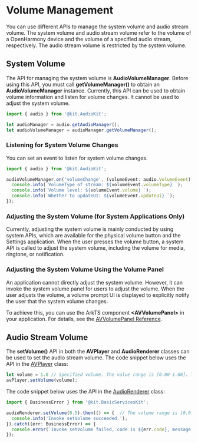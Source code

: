 # Volume Management

You can use different APIs to manage the system volume and audio stream volume. The system volume and audio stream volume refer to the volume of a OpenHarmony device and the volume of a specified audio stream, respectively. The audio stream volume is restricted by the system volume.

## System Volume

The API for managing the system volume is **AudioVolumeManager**. Before using this API, you must call **getVolumeManager()** to obtain an **AudioVolumeManager** instance. Currently, this API can be used to obtain volume information and listen for volume changes. It cannot be used to adjust the system volume.

```ts
import { audio } from '@kit.AudioKit';

let audioManager = audio.getAudioManager();
let audioVolumeManager = audioManager.getVolumeManager();
```

### Listening for System Volume Changes

You can set an event to listen for system volume changes.

```ts
import { audio } from '@kit.AudioKit';

audioVolumeManager.on('volumeChange', (volumeEvent: audio.VolumeEvent) => {
  console.info(`VolumeType of stream: ${volumeEvent.volumeType} `);
  console.info(`Volume level: ${volumeEvent.volume} `);
  console.info(`Whether to updateUI: ${volumeEvent.updateUi} `);
});
```

<!--Del-->
### Adjusting the System Volume (for System Applications Only)

Currently, adjusting the system volume is mainly conducted by using system APIs, which are available for the physical volume button and the Settings application. When the user presses the volume button, a system API is called to adjust the system volume, including the volume for media, ringtone, or notification.
<!--DelEnd-->

### Adjusting the System Volume Using the Volume Panel

An application cannot directly adjust the system volume. However, it can invoke the system volume panel for users to adjust the volume. When the user adjusts the volume, a volume prompt UI is displayed to explicitly notify the user that the system volume changes.

To achieve this, you can use the ArkTS component **\<AVVolumePanel>** in your application. For details, see the [AVVolumePanel Reference](../../reference/apis-audio-kit/ohos-multimedia-avvolumepanel.md).

## Audio Stream Volume

The **setVolume()** API in both the **AVPlayer** and **AudioRenderer** classes can be used to set the audio stream volume. The code snippet below uses the API in the [AVPlayer](../../reference/apis-media-kit/js-apis-media.md#mediacreateavplayer9) class:

```ts
let volume = 1.0 // Specified volume. The value range is [0.00-1.00]. The value 1 indicates the maximum volume.
avPlayer.setVolume(volume);
```

The code snippet below uses the API in the [AudioRenderer](../../reference/apis-audio-kit/js-apis-audio.md#audiocreateaudiorenderer8) class:

```ts
import { BusinessError } from '@kit.BasicServicesKit';

audioRenderer.setVolume(0.5).then(() => {  // The volume range is [0.0-1.0].
  console.info('Invoke setVolume succeeded.');
}).catch((err: BusinessError) => {  
  console.error(`Invoke setVolume failed, code is ${err.code}, message is ${err.message}`);
});
```
